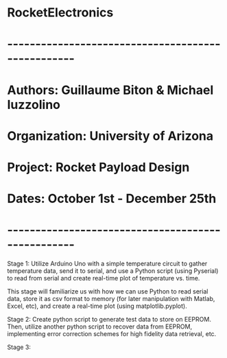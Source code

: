 # RocketElectronics
# --------------------------------------------------
# Authors:      Guillaume Biton & Michael Iuzzolino
# Organization: University of Arizona
# Project:      Rocket Payload Design
# Dates:        October 1st - December 25th
# --------------------------------------------------

Stage 1:
Utilize Arduino Uno with a simple temperature circuit to gather temperature
data, send it to serial, and use a Python script (using Pyserial) to read from
serial and create real-time plot of temperature vs. time.

This stage will familiarize us with how we can use Python to read serial data, store it as csv format to memory (for later manipulation with Matlab, Excel, etc), and create a real-time plot (using matplotlib.pyplot).


Stage 2:
Create python script to generate test data to store on EEPROM. Then, utilize another python script to recover data from EEPROM, implementing error correction schemes for high fidelity data retrieval, etc.

Stage 3:
